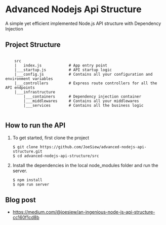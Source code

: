 # Advanced Nodejs Api Structure
A simple yet efficient implemented Node.js API structure with Dependency Injection

## Project Structure

```

    src
    |   index.js            # App entry point
    |___startup.js          # API startup logic
    |___config.js           # Contains all your configuration and environment variables
    |___controllers         # Express route controllers for all the API endpoints
    |___infrastructure      
        |___containers      # Dependency injection container
        |___middlewares     # Contains all your middlewares
        |___services        # Contains all the business logic
        
```

## How to run the API

1. To get started, first clone the project 

    ```
    $ git clone https://github.com/JoeSiew/advanced-nodejs-api-structure.git
    $ cd advanced-nodejs-api-structure/src
    ```

2. Install the dependencies in the local node_modules folder and run the server.

    ```
    $ npm install
    $ npm run server
    ```

## Blog post
- https://medium.com/@joesiew/an-ingenious-node-js-api-structure-cc160f1cd8b
